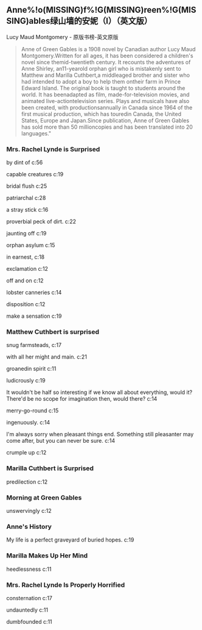 ## Anne%!o(MISSING)f%!G(MISSING)reen%!G(MISSING)ables绿山墙的安妮（I）（英文版）

Lucy Maud Montgomery  -  原版书榜-英文原版

> Anne of Green Gables is a 1908 novel by Canadian author Lucy Maud Montgomery.Written for all ages, it has been considered a children's novel since themid-twentieth century. It recounts the adventures of Anne Shirley, an11-yearold orphan girl who is mistakenly sent to Matthew and Marilla Cuthbert,a middleaged brother and sister who had intended to adopt a boy to help them ontheir farm in Prince Edward Island. The original book is taught to students around the world. It has beenadapted as film, made-for-television movies, and animated live-actiontelevision series. Plays and musicals have also been created, with productionsannually in Canada since 1964 of the first musical production, which has touredin Canada, the United States, Europe and Japan.Since publication, Anne of Green Gables has sold more than 50 millioncopies and has been translated into 20 languages."


### Mrs. Rachel Lynde is Surprised

by dint of  c:56

capable creatures c:19

bridal flush c:25

patriarchal c:28

a stray stick  c:16

proverbial peck of dirt. c:22

jaunting off c:19

orphan asylum c:15

in earnest, c:18

exclamation c:12

off and on  c:12

lobster canneries c:14

disposition c:12

make a sensation c:19

### Matthew Cuthbert is surprised

snug farmsteads,  c:17

with all her might and main. c:21

groanedin spirit c:11

ludicrously c:19

It wouldn't be half so interesting if we know all about everything, would it? There'd be no scope for imagination then, would there? c:14

merry-go-round c:15

ingenuously. c:14

I'm always sorry when pleasant things end. Something still pleasanter may come after, but you can never be sure. c:14

crumple up  c:12

### Marilla Cuthbert is Surprised

predilection c:12

### Morning at Green Gables

unswervingly c:12

### Anne's History

My life is a perfect graveyard of buried hopes. c:19

### Marilla Makes Up Her Mind

heedlessness c:11

### Mrs. Rachel Lynde Is Properly Horrified

consternation c:17

undauntedly c:11

dumbfounded c:11